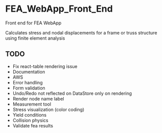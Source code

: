 # FEA_WebApp_Front_End
Front end for FEA WebApp

Calculates stress and nodal displacements for a frame or truss structure using finite element analysis

## TODO
* Fix react-table rendering issue
* Documentation
* AWS
* Error handling
* Form validation
* Undo/Redo not reflected on DataStore only on rendering
* Render node name label
* Measurement tool
* Stress visualization (color coding)
* Yield conditions
* Collision physics
* Validate fea results